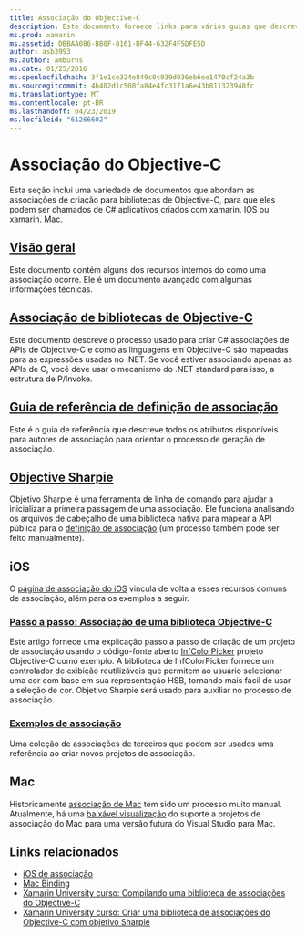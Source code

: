 ```yaml
---
title: Associação do Objective-C
description: Este documento fornece links para vários guias que descrevem como criar C# associações a código Objective-C, permitindo que os desenvolvedores consumir bibliotecas prontas para uso em aplicativos Xamarin.
ms.prod: xamarin
ms.assetid: DBBAA086-BB0F-8161-DF44-632F4F5DFE5D
author: asb3993
ms.author: amburns
ms.date: 01/25/2016
ms.openlocfilehash: 3f1e1ce324e849c0c939d936eb6ee1470cf24a3b
ms.sourcegitcommit: 4b402d1c508fa84e4fc3171a6e43b811323948fc
ms.translationtype: MT
ms.contentlocale: pt-BR
ms.lasthandoff: 04/23/2019
ms.locfileid: "61266602"
---
```

# <a name="binding-objective-c"></a>Associação do Objective-C

Esta seção inclui uma variedade de documentos que abordam as associações de criação para bibliotecas de Objective-C, para que eles podem ser chamados de C# aplicativos criados com xamarin. IOS ou xamarin. Mac.

##  <a name="overviewcross-platformmaciosbindingoverviewmd"></a>[Visão geral](~/cross-platform/macios/binding/overview.md)

Este documento contém alguns dos recursos internos do como uma associação ocorre. Ele é um documento avançado com algumas informações técnicas.

##  <a name="binding-objective-c-librariescross-platformmaciosbindingobjective-c-librariesmd"></a>[Associação de bibliotecas de Objective-C](~/cross-platform/macios/binding/objective-c-libraries.md)

Este documento descreve o processo usado para criar C# associações de APIs de Objective-C e como as linguagens em Objective-C são mapeadas para as expressões usadas no .NET.
Se você estiver associando apenas as APIs de C, você deve usar o mecanismo do .NET standard para isso, a estrutura de P/Invoke.

##  <a name="binding-definition-reference-guidecross-platformmaciosbindingbinding-types-referencemd"></a>[Guia de referência de definição de associação](~/cross-platform/macios/binding/binding-types-reference.md)

Este é o guia de referência que descreve todos os atributos disponíveis para autores de associação para orientar o processo de geração de associação.


## <a name="objective-sharpiecross-platformmaciosbindingobjective-sharpieindexmd"></a>[Objective Sharpie](~/cross-platform/macios/binding/objective-sharpie/index.md)

Objetivo Sharpie é uma ferramenta de linha de comando para ajudar a inicializar a primeira passagem de uma associação. Ele funciona analisando os arquivos de cabeçalho de uma biblioteca nativa para mapear a API pública para o [definição de associação](~/cross-platform/macios/binding/objective-c-libraries.md) (um processo também pode ser feito manualmente).

## <a name="ios"></a>iOS

O [página de associação do iOS](~/ios/platform/binding-objective-c/index.md) vincula de volta a esses recursos comuns de associação, além para os exemplos a seguir.

### <a name="walkthrough-binding-an-objective-c-libraryiosplatformbinding-objective-cwalkthroughmd"></a>[Passo a passo: Associação de uma biblioteca Objective-C](~/ios/platform/binding-objective-c/walkthrough.md)

Este artigo fornece uma explicação passo a passo de criação de um projeto de associação usando o código-fonte aberto [InfColorPicker](https://github.com/InfinitApps/InfColorPicker) projeto Objective-C como exemplo. A biblioteca de InfColorPicker fornece um controlador de exibição reutilizáveis que permitem ao usuário selecionar uma cor com base em sua representação HSB, tornando mais fácil de usar a seleção de cor. Objetivo Sharpie será usado para auxiliar no processo de associação.

### <a name="binding-sampleshttpsgithubcommonomonotouch-bindings"></a>[Exemplos de associação](https://github.com/mono/monotouch-bindings)

Uma coleção de associações de terceiros que podem ser usados uma referência ao criar novos projetos de associação.

## <a name="mac"></a>Mac

Historicamente [associação de Mac](~/mac/platform/binding.md) tem sido um processo muito manual. Atualmente, há uma [baixável visualização](https://forums.xamarin.com/discussion/59760/xamarin-mac-binding-project-preview) do suporte a projetos de associação do Mac para uma versão futura do Visual Studio para Mac.



## <a name="related-links"></a>Links relacionados

- [iOS de associação](~/ios/platform/binding-objective-c/index.md)
- [Mac Binding](~/mac/platform/binding.md)
- [Xamarin University curso: Compilando uma biblioteca de associações do Objective-C](https://university.xamarin.com/classes/track/all#building-an-objective-c-bindings-library)
- [Xamarin University curso: Criar uma biblioteca de associações do Objective-C com objetivo Sharpie](https://university.xamarin.com/classes/track/all#build-an-objective-c-bindings-library-with-objective-sharpie)

